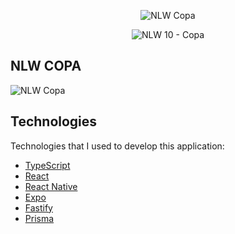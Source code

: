 <p align="center">
  <img alt="NLW Copa" src=".web/source/assets/logo.svg" />
</p>

<p align="center">
  <img src="https://img.shields.io/static/v1?label=NLW&message=10&color=F7DD43&labelColor=202024" alt="NLW 10 - Copa" />  
</p>

## NLW COPA

<img alt="NLW Copa" src=".web/public/NLWCopa.png" />

## Technologies

<p>Technologies that I used to develop this application:<p>

- [TypeScript](https://www.typescriptlang.org/)
- [React](https://reactjs.org/)
- [React Native](https://reactnative.dev/)
- [Expo](https://expo.dev/)
- [Fastify](https://www.fastify.io/)
- [Prisma](https://www.prisma.io/)
